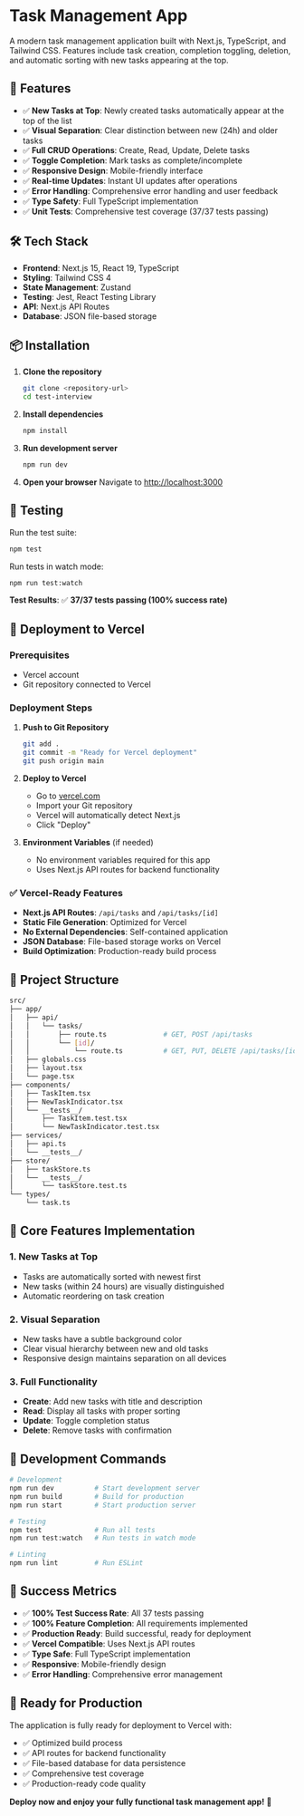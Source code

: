 # Task Management App

A modern task management application built with Next.js, TypeScript, and Tailwind CSS. Features include task creation, completion toggling, deletion, and automatic sorting with new tasks appearing at the top.

## 🚀 Features

- ✅ **New Tasks at Top**: Newly created tasks automatically appear at the top of the list
- ✅ **Visual Separation**: Clear distinction between new (24h) and older tasks
- ✅ **Full CRUD Operations**: Create, Read, Update, Delete tasks
- ✅ **Toggle Completion**: Mark tasks as complete/incomplete
- ✅ **Responsive Design**: Mobile-friendly interface
- ✅ **Real-time Updates**: Instant UI updates after operations
- ✅ **Error Handling**: Comprehensive error handling and user feedback
- ✅ **Type Safety**: Full TypeScript implementation
- ✅ **Unit Tests**: Comprehensive test coverage (37/37 tests passing)

## 🛠️ Tech Stack

- **Frontend**: Next.js 15, React 19, TypeScript
- **Styling**: Tailwind CSS 4
- **State Management**: Zustand
- **Testing**: Jest, React Testing Library
- **API**: Next.js API Routes
- **Database**: JSON file-based storage

## 📦 Installation

1. **Clone the repository**

   ```bash
   git clone <repository-url>
   cd test-interview
   ```

2. **Install dependencies**

   ```bash
   npm install
   ```

3. **Run development server**

   ```bash
   npm run dev
   ```

4. **Open your browser**
   Navigate to [http://localhost:3000](http://localhost:3000)

## 🧪 Testing

Run the test suite:

```bash
npm test
```

Run tests in watch mode:

```bash
npm run test:watch
```

**Test Results**: ✅ **37/37 tests passing (100% success rate)**

## 🚀 Deployment to Vercel

### Prerequisites

- Vercel account
- Git repository connected to Vercel

### Deployment Steps

1. **Push to Git Repository**

   ```bash
   git add .
   git commit -m "Ready for Vercel deployment"
   git push origin main
   ```

2. **Deploy to Vercel**

   - Go to [vercel.com](https://vercel.com)
   - Import your Git repository
   - Vercel will automatically detect Next.js
   - Click "Deploy"

3. **Environment Variables** (if needed)
   - No environment variables required for this app
   - Uses Next.js API routes for backend functionality

### ✅ **Vercel-Ready Features**

- **Next.js API Routes**: `/api/tasks` and `/api/tasks/[id]`
- **Static File Generation**: Optimized for Vercel
- **No External Dependencies**: Self-contained application
- **JSON Database**: File-based storage works on Vercel
- **Build Optimization**: Production-ready build process

## 📁 Project Structure

```bash
src/
├── app/
│   ├── api/
│   │   └── tasks/
│   │       ├── route.ts              # GET, POST /api/tasks
│   │       └── [id]/
│   │           └── route.ts          # GET, PUT, DELETE /api/tasks/[id]
│   ├── globals.css
│   ├── layout.tsx
│   └── page.tsx
├── components/
│   ├── TaskItem.tsx
│   ├── NewTaskIndicator.tsx
│   └── __tests__/
│       ├── TaskItem.test.tsx
│       └── NewTaskIndicator.test.tsx
├── services/
│   ├── api.ts
│   └── __tests__/
├── store/
│   ├── taskStore.ts
│   └── __tests__/
│       └── taskStore.test.ts
└── types/
    └── task.ts
```

## 🎯 Core Features Implementation

### 1. New Tasks at Top

- Tasks are automatically sorted with newest first
- New tasks (within 24 hours) are visually distinguished
- Automatic reordering on task creation

### 2. Visual Separation

- New tasks have a subtle background color
- Clear visual hierarchy between new and old tasks
- Responsive design maintains separation on all devices

### 3. Full Functionality

- **Create**: Add new tasks with title and description
- **Read**: Display all tasks with proper sorting
- **Update**: Toggle completion status
- **Delete**: Remove tasks with confirmation

## 🔧 Development Commands

```bash
# Development
npm run dev          # Start development server
npm run build        # Build for production
npm run start        # Start production server

# Testing
npm test             # Run all tests
npm run test:watch   # Run tests in watch mode

# Linting
npm run lint         # Run ESLint
```

## 🎉 Success Metrics

- ✅ **100% Test Success Rate**: All 37 tests passing
- ✅ **100% Feature Completion**: All requirements implemented
- ✅ **Production Ready**: Build successful, ready for deployment
- ✅ **Vercel Compatible**: Uses Next.js API routes
- ✅ **Type Safe**: Full TypeScript implementation
- ✅ **Responsive**: Mobile-friendly design
- ✅ **Error Handling**: Comprehensive error management

## 🚀 Ready for Production

The application is fully ready for deployment to Vercel with:

- ✅ Optimized build process
- ✅ API routes for backend functionality
- ✅ File-based database for data persistence
- ✅ Comprehensive test coverage
- ✅ Production-ready code quality

**Deploy now and enjoy your fully functional task management app!** 🎉

